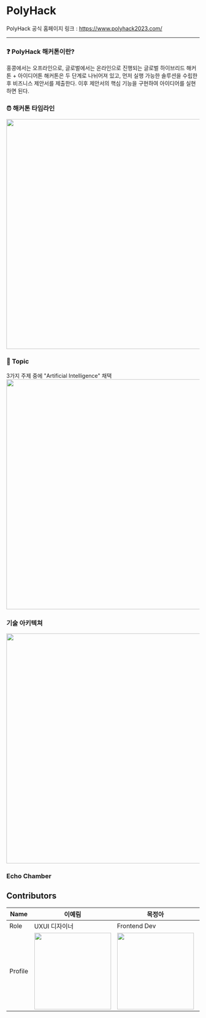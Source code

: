# PolyHack
PolyHack 공식 홈페이지 링크 : https://www.polyhack2023.com/
<hr/>

### ❓ PolyHack 해커톤이란? 
홍콩에서는 오프라인으로, 글로벌에서는 온라인으로 진행되는 글로벌 하이브리드 해커톤 + 아이디어톤
해커톤은 두 단계로 나뉘어져 있고, 먼저 실행 가능한 솔루션을 수립한 후 비즈니스 제안서를 제출한다. 이후 제안서의 핵심 기능을 구현하여 아이디어를 실현하면 된다.


### ⏰ 해커톤 타임라인
<img width="600" src="https://github.com/AlwaysFighting/PolyHack/assets/87655596/eb32a9f5-88d9-4f95-84d9-221d03defa88"/>


### 📝 Topic
3가지 주제 중에 "Artificial Intelligence" 채택
</br>
<img width="600" src="https://github.com/AlwaysFighting/PolyHack/assets/87655596/d4ea4875-fbec-4444-b236-d1a7c7ecdfd7"/>

### 기술 아키텍쳐
<img width="600" src="https://github.com/AlwaysFighting/PolyHack/assets/87655596/a45af8d9-3ec7-41b6-8269-f1b23f63638a"/>

### Echo Chamber


## Contributors

|Name|이예림|목정아|최유선|최혜림|
|------|---|---|---|---|
|Role|UXUI 디자이너|Frontend Dev|Backend Dev|AI/ML Dev|
|Profile|<img width="200" src="https://github.com/AlwaysFighting/PolyHack/assets/87655596/d98e8600-902e-4c21-b307-30fb5cef849b"/>|<img width="200" src="https://github.com/AlwaysFighting/SeoulEducation_AppService/assets/87655596/541c41c9-479a-4680-93e2-6e3dc34607bb"/>|<img width="200" src="https://github.com/AlwaysFighting/PolyHack/assets/87655596/1e8c886e-1df1-4244-bce6-93dfadfb4a0f"/>|<img width="200" src="https://github.com/AlwaysFighting/PolyHack/assets/87655596/113c6b70-5a1d-42ca-ac3d-82cc6683c1ef"/>|
